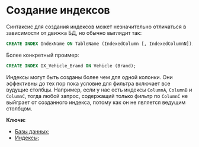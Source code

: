 # Создание индексов

Синтаксис для создания индексов может незначительно отличаться в зависимости от движка БД, но обычно выглядит так:

```sql
CREATE INDEX IndexName ON TableName (IndexedColumn [, IndexedColumnN]);
```

Более конкретный проимер:

```sql
CREATE INDEX IX_Vehicle_Brand ON Vehicle (Brand);
```

Индексы могут быть созданы более чем для одной колонки. Они эффективны до тех пор пока условие для фильтра включает все вудущие столбцы. Например, если у нас есть индексы `ColumnA`, `ColumnB` и  `ColumnC`, тогда любой запрос, содержащий только фильтр по `ColumnC` не выйграет от созданного индекса, потому как он не является ведущим столбцом.

**Ключи:**
- [Базы данных](databases);
- [Индексы](db-index);
